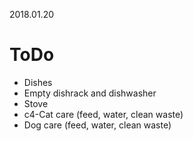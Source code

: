 2018.01.20
# ToDo
   * Dishes
   * Empty dishrack and dishwasher
   * Stove
   * c4-Cat care (feed, water, clean waste)
   * Dog care (feed, water, clean waste)
